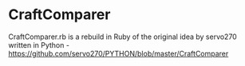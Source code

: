 # CraftComparer
CraftComparer.rb is a rebuild in Ruby of the original idea by servo270 written in Python - https://github.com/servo270/PYTHON/blob/master/CraftComparer
